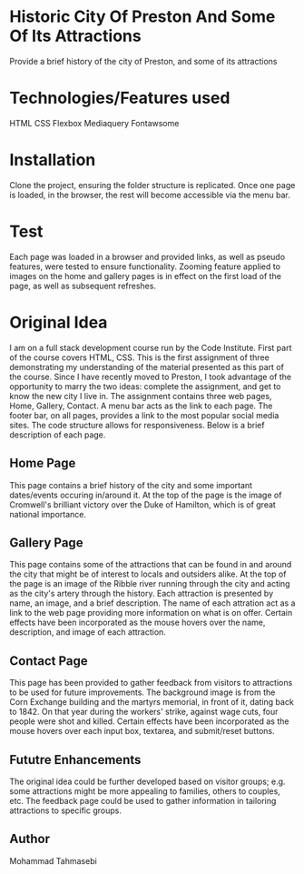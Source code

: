 # Historic City Of Preston And Some Of Its Attractions

Provide a brief history of the city of Preston, and some of its attractions

# Technologies/Features used

HTML
CSS
Flexbox
Mediaquery
Fontawsome

# Installation

Clone the project, ensuring the folder structure is replicated.  Once one page is loaded, in the browser, the rest will become accessible via the menu bar.

# Test

Each page was loaded in a browser and provided links, as well as pseudo features, were tested to ensure functionality. 
Zooming feature applied to images on the home and gallery pages is in effect on the first load of the page, as well as subsequent refreshes.

# Original Idea

I am on a full stack development course run by the Code Institute.  First part of the course covers HTML, CSS.  This is the first assignment of three demonstrating my understanding of the material presented as this part of the course.  Since I have recently moved to Preston, I took advantage of the opportunity to marry the two ideas: complete the assignment, and get to know the new city I live in.
The assignment contains three web pages, Home, Gallery, Contact.  A menu bar acts as the link to each page. The footer bar, on all pages, provides a link to the most popular social media sites.
The code structure allows for responsiveness.
Below is a brief description of each page.

## Home Page

This page contains a brief history of the city and some important dates/events occuring in/around it.
At the top of the page is the image of Cromwell's brilliant victory over the Duke of Hamilton, which is of great national importance. 

## Gallery Page

This page contains some of the attractions that can be found in and around the city that might be of interest to locals and outsiders alike.
At the top of the page is an image of the Ribble river running through the city and acting as the city's artery through the history.
Each attraction is presented by name, an image, and a brief description.  The name of each attration act as a link to the web page providing more information on what is on offer. 
Certain effects have been incorporated as the mouse hovers over the name, description, and image of each attraction.

## Contact Page

This page has been provided to gather feedback from visitors to attractions to be used for future improvements.
The background image is from the Corn Exchange building and the martyrs memorial, in front of it, dating back to 1842.  On that year during the workers' strike, against wage cuts, four people were shot and killed.
Certain effects have been incorporated as the mouse hovers over each input box, textarea, and submit/reset buttons.

## Fututre Enhancements

The original idea could be further developed based on visitor groups; e.g. some attractions might be more appealing to families, others to couples, etc.  The feedback page could be used to gather information in tailoring attractions to specific groups.

## Author

Mohammad Tahmasebi
